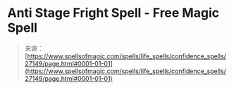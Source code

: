 <!--yml
category: 未分类
date: 2024-06-12 19:15:54
-->

# Anti Stage Fright Spell - Free Magic Spell

> 来源：[https://www.spellsofmagic.com/spells/life_spells/confidence_spells/27149/page.html#0001-01-01](https://www.spellsofmagic.com/spells/life_spells/confidence_spells/27149/page.html#0001-01-01)